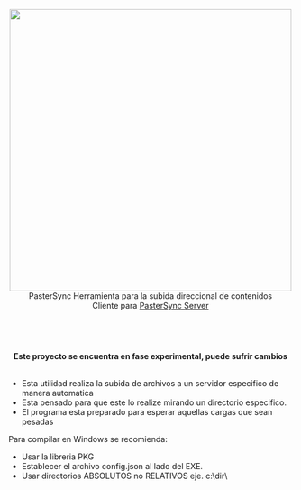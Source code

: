 <p align="center">
  <img width="500" src="https://github.com/gusgeek/PasterSync-Client/blob/main/logo.svg">
  <br>
  PasterSync Herramienta para la subida direccional de contenidos 
  <br>
  Cliente para <a href="https://github.com/gusgeek/PasterSync-Server">PasterSync Server</a>
</p>


#

<p align="center">
  <br><br>
  <strong>
    Este proyecto se encuentra en fase experimental, puede sufrir cambios
  </strong>
  <br><br>
</p>

- Esta utilidad realiza la subida de archivos a un servidor especifico de manera automatica
- Esta pensado para que este lo realize mirando un directorio especifico. 
- El programa esta preparado para esperar aquellas cargas que sean pesadas

Para compilar en Windows se recomienda:
- Usar la libreria PKG
- Establecer el archivo config.json al lado del EXE.
- Usar directorios ABSOLUTOS no RELATIVOS eje. c:\\dir\\


